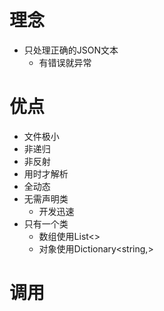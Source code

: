 # 理念
+ 只处理正确的JSON文本
    + 有错误就异常
# 优点
+ 文件极小
+ 非递归
+ 非反射
+ 用时才解析
+ 全动态
+ 无需声明类
    + 开发迅速
+ 只有一个类
    + 数组使用List&lt;>
    + 对象使用Dictionary&lt;string,>
# 调用
#
